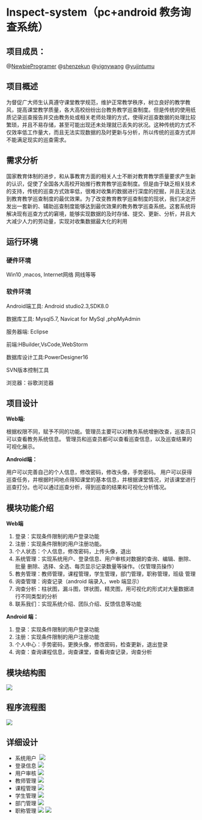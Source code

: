 # Inspect-system（pc+android 教务询查系统）


## 项目成员：

@[NewbieProgramer](https://github.com/NewbieProgramer) @[shenzekun](https://github.com/shenzekun) @[vignywang](https://github.com/vignywang) @[yujintumu](https://github.com/yujintumu)

## 项目概述
为督促广大师生认真遵守课堂教学规范，维护正常教学秩序，树立良好的教学教风，提高课堂教学质量，各大高校纷纷出台教务教学巡查制度。但是传统的使用纸质记录巡查报告并交由教务处或相关老师处理的方式，使得对巡查数据的处理比较繁琐，并且不易存储，甚至可能出现还未处理就已丢失的状况。这种传统的方式不仅效率低工作量大，而且无法实现数据的及时更新与分析，所以传统的巡查方式并不能满足现实的巡查需求。

## 需求分析
国家教育体制的进步，和从事教育方面的相关人士不断对教育教学质量要求产生新的认识，促使了全国各大高校开始推行教育教学巡查制度。但是由于缺乏相关技术的支持，传统的巡查方式效率低，很难对收集的数据进行深度的挖掘，并且无法达到教育教学巡查制度的最优效果。为了改变教育教学巡查制度的现状，我们决定开发出一套新的、辅助巡查制度能够达到最优效果的教务教学巡查系统。这套系统将解决现有巡查方式的窘境，能够实现数据的及时存储、提交、更新、分析，并且大大减少人力的劳动量，实现对收集数据最大化的利用

## 运行环境
### 硬件环境
Win10 ,macos, Internet网络 网线等等
### 软件环境
Android端工具: Android studio2.3,SDK8.0

数据库工具: Mysql5.7, Navicat for MySql ,phpMyAdmin

服务器端: Eclipse

前端:HBuilder,VsCode,WebStorm

数据库设计工具:PowerDesigner16 

SVN版本控制工具

浏览器：谷歌浏览器

## 项目设计

**Web端:**

根据权限不同，赋予不同的功能。管理员主要可以对教务系统增删改查，巡查员只可以查看教务系统信息。
管理员和巡查员都可以查看巡查信息，以及巡查结果的可视化展示。

**Android端：**

用户可以完善自己的个人信息，修改密码，修改头像，手势密码。
用户可以获得巡查任务，并根据时间地点得知课堂的基本信息，并根据课堂情况，对该课堂进行巡查打分。也可以通过巡查分析，得到巡查的结果和可视化分析情况。

## 模块功能介绍

**Web端**

1. 登录：实现条件限制的用户登录功能
2. 注册：实现条件限制的用户注册功能。
3. 个人状态：个人信息，修改密码，上传头像，退出
4. 系统管理：实现系统用户、登录信息、用户审核对数据的查询、编辑、删除、批量	删除、选择、全选、每页显示记录数量等操作。（仅管理员操作）
5. 教务管理：教师管理，课程管理，学生管理，部门管理，职称管理，班级	管理
6. 询查管理：询查记录（android 端录入，web 端显示）
7. 询查分析：柱状图，漏斗图，饼状图，精灵图，用可视化的形式对大量数据进行不同类型的分析
8. 联系我们：实现系统介绍、团队介绍、反馈信息等功能

**Android 端：**
1. 登录：实现条件限制的用户登录功能
2. 注册：实现条件限制的用户注册功能
3. 个人中心：手势密码，更换头像，修改密码，检查更新，退出登录
4. 询查：查询课程信息，询查课堂，查看询查记录，询查分析

## 模块结构图

![](http://om8u46rmb.bkt.clouddn.com/web%20%E8%AF%A2%E6%9F%A5%E7%B3%BB%E7%BB%9F%E6%A8%A1%E5%9D%97%E7%BB%93%E6%9E%84%E5%9B%BE.png)

## 程序流程图
![](http://om8u46rmb.bkt.clouddn.com/%E8%AF%A2%E6%9F%A5%E7%B3%BB%E7%BB%9F%E7%A8%8B%E5%BA%8F%E6%B5%81%E7%A8%8B%E5%9B%BE.png)

## 详细设计
* 系统用户 
![](https://ws2.sinaimg.cn/large/006tNc79ly1fhsv7au5nfj30te0caaam.jpg)
* 登录信息
![](https://ws3.sinaimg.cn/large/006tNc79ly1fhsv7tr4qij30u00cndg9.jpg)
* 用户审核
![](https://ws3.sinaimg.cn/large/006tNc79ly1fhsv85b3o0j30uf0dqmxz.jpg)
* 教师管理
![](https://ws2.sinaimg.cn/large/006tNc79ly1fhsv8gwwb3j30wk0e3gmp.jpg)
* 课程管理
![](https://ws4.sinaimg.cn/large/006tNc79ly1fhsv8u099mj31040af750.jpg)
* 学生管理
![](https://ws3.sinaimg.cn/large/006tNc79ly1fhsv95gvt0j31050d0gmu.jpg)
* 部门管理
![](https://ws2.sinaimg.cn/large/006tNc79ly1fhsv9hrh2hj310t0cn0td.jpg)
* 职称管理
![](https://ws3.sinaimg.cn/large/006tNc79ly1fhsv9ugrmvj30py0elq3e.jpg)
![](http://om8u46rmb.bkt.clouddn.com/%E8%AF%A2%E6%9F%A5%E7%B3%BB%E7%BB%9F%E7%A8%8B%E5%BA%8F%E6%B5%81%E7%A8%8B%E5%9B%BE.png)
